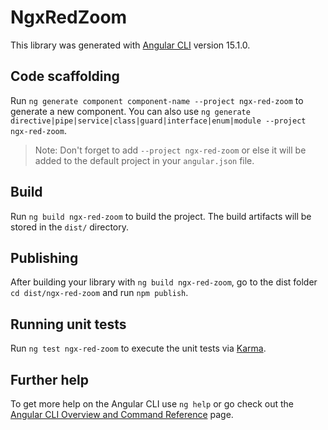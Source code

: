 # NgxRedZoom

This library was generated with [Angular CLI](https://github.com/angular/angular-cli) version 15.1.0.

## Code scaffolding

Run `ng generate component component-name --project ngx-red-zoom` to generate a new component. You can also use `ng generate directive|pipe|service|class|guard|interface|enum|module --project ngx-red-zoom`.
> Note: Don't forget to add `--project ngx-red-zoom` or else it will be added to the default project in your `angular.json` file. 

## Build

Run `ng build ngx-red-zoom` to build the project. The build artifacts will be stored in the `dist/` directory.

## Publishing

After building your library with `ng build ngx-red-zoom`, go to the dist folder `cd dist/ngx-red-zoom` and run `npm publish`.

## Running unit tests

Run `ng test ngx-red-zoom` to execute the unit tests via [Karma](https://karma-runner.github.io).

## Further help

To get more help on the Angular CLI use `ng help` or go check out the [Angular CLI Overview and Command Reference](https://angular.io/cli) page.
